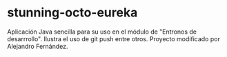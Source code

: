 # stunning-octo-eureka

Aplicación Java sencilla para su uso en el módulo de "Entronos de desarrrollo".
Ilustra el uso de git push entre otros.
Proyecto modificado por Alejandro Fernández.